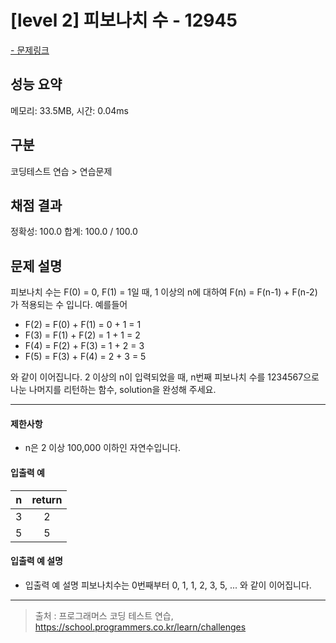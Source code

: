 # [level 2] 피보나치 수 - 12945

<a href="https://school.programmers.co.kr/learn/courses/30/lessons/12945">- 문제링크</a>

## 성능 요약

메모리: 33.5MB, 시간: 0.04ms

## 구분

코딩테스트 연습 > 연습문제

## 채점 결과

정확성: 100.0
합계: 100.0 / 100.0

## 문제 설명

피보나치 수는 F(0) = 0, F(1) = 1일 때, 1 이상의 n에 대하여 F(n) = F(n-1) + F(n-2) 가 적용되는 수 입니다.
예를들어

- F(2) = F(0) + F(1) = 0 + 1 = 1
- F(3) = F(1) + F(2) = 1 + 1 = 2
- F(4) = F(2) + F(3) = 1 + 2 = 3
- F(5) = F(3) + F(4) = 2 + 3 = 5

와 같이 이어집니다.
2 이상의 n이 입력되었을 때, n번째 피보나치 수를 1234567으로 나눈 나머지를 리턴하는 함수, solution을 완성해 주세요.

---

#### 제한사항

- n은 2 이상 100,000 이하인 자연수입니다.

#### 입출력 예

| **n** | **return** |
| :---: | :--------: |
|   3   |     2      |
|   5   |     5      |

#### 입출력 예 설명

- 입출력 예 설명
  피보나치수는 0번째부터 0, 1, 1, 2, 3, 5, ... 와 같이 이어집니다.

---

> 출처 : 프로그래머스 코딩 테스트 연습, <https://school.programmers.co.kr/learn/challenges>
